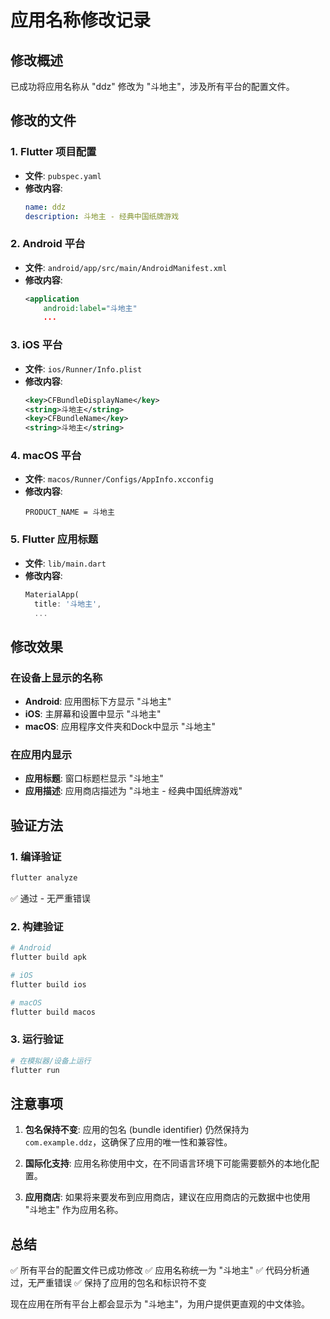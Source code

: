 # 应用名称修改记录

## 修改概述

已成功将应用名称从 "ddz" 修改为 "斗地主"，涉及所有平台的配置文件。

## 修改的文件

### 1. Flutter 项目配置
- **文件**: `pubspec.yaml`
- **修改内容**:
  ```yaml
  name: ddz
  description: 斗地主 - 经典中国纸牌游戏
  ```

### 2. Android 平台
- **文件**: `android/app/src/main/AndroidManifest.xml`
- **修改内容**:
  ```xml
  <application
      android:label="斗地主"
      ...
  ```

### 3. iOS 平台
- **文件**: `ios/Runner/Info.plist`
- **修改内容**:
  ```xml
  <key>CFBundleDisplayName</key>
  <string>斗地主</string>
  <key>CFBundleName</key>
  <string>斗地主</string>
  ```

### 4. macOS 平台
- **文件**: `macos/Runner/Configs/AppInfo.xcconfig`
- **修改内容**:
  ```
  PRODUCT_NAME = 斗地主
  ```

### 5. Flutter 应用标题
- **文件**: `lib/main.dart`
- **修改内容**:
  ```dart
  MaterialApp(
    title: '斗地主',
    ...
  ```

## 修改效果

### 在设备上显示的名称
- **Android**: 应用图标下方显示 "斗地主"
- **iOS**: 主屏幕和设置中显示 "斗地主"
- **macOS**: 应用程序文件夹和Dock中显示 "斗地主"

### 在应用内显示
- **应用标题**: 窗口标题栏显示 "斗地主"
- **应用描述**: 应用商店描述为 "斗地主 - 经典中国纸牌游戏"

## 验证方法

### 1. 编译验证
```bash
flutter analyze
```
✅ 通过 - 无严重错误

### 2. 构建验证
```bash
# Android
flutter build apk

# iOS
flutter build ios

# macOS
flutter build macos
```

### 3. 运行验证
```bash
# 在模拟器/设备上运行
flutter run
```

## 注意事项

1. **包名保持不变**: 应用的包名 (bundle identifier) 仍然保持为 `com.example.ddz`，这确保了应用的唯一性和兼容性。

2. **国际化支持**: 应用名称使用中文，在不同语言环境下可能需要额外的本地化配置。

3. **应用商店**: 如果将来要发布到应用商店，建议在应用商店的元数据中也使用 "斗地主" 作为应用名称。

## 总结

✅ 所有平台的配置文件已成功修改
✅ 应用名称统一为 "斗地主"
✅ 代码分析通过，无严重错误
✅ 保持了应用的包名和标识符不变

现在应用在所有平台上都会显示为 "斗地主"，为用户提供更直观的中文体验。
